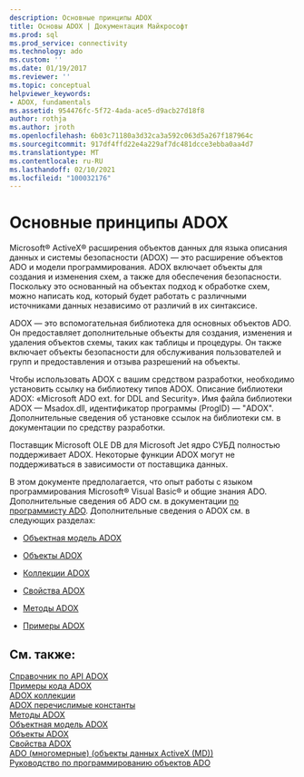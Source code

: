 ```yaml
---
description: Основные принципы ADOX
title: Основы ADOX | Документация Майкрософт
ms.prod: sql
ms.prod_service: connectivity
ms.technology: ado
ms.custom: ''
ms.date: 01/19/2017
ms.reviewer: ''
ms.topic: conceptual
helpviewer_keywords:
- ADOX, fundamentals
ms.assetid: 954476fc-5f72-4ada-ace5-d9acb27d18f8
author: rothja
ms.author: jroth
ms.openlocfilehash: 6b03c71180a3d32ca3a592c063d5a267f187964c
ms.sourcegitcommit: 917df4ffd22e4a229af7dc481dcce3ebba0aa4d7
ms.translationtype: MT
ms.contentlocale: ru-RU
ms.lasthandoff: 02/10/2021
ms.locfileid: "100032176"
---
```

# <a name="adox-fundamentals"></a>Основные принципы ADOX
Microsoft® ActiveX® расширения объектов данных для языка описания данных и системы безопасности (ADOX) — это расширение объектов ADO и модели программирования. ADOX включает объекты для создания и изменения схем, а также для обеспечения безопасности. Поскольку это основанный на объектах подход к обработке схем, можно написать код, который будет работать с различными источниками данных независимо от различий в их синтаксисе.  
  
 ADOX — это вспомогательная библиотека для основных объектов ADO. Он предоставляет дополнительные объекты для создания, изменения и удаления объектов схемы, таких как таблицы и процедуры. Он также включает объекты безопасности для обслуживания пользователей и групп и предоставления и отзыва разрешений на объекты.  
  
 Чтобы использовать ADOX с вашим средством разработки, необходимо установить ссылку на библиотеку типов ADOX. Описание библиотеки ADOX: «Microsoft ADO ext. for DDL and Security». Имя файла библиотеки ADOX — Msadox.dll, идентификатор программы (ProgID) — "ADOX". Дополнительные сведения об установке ссылок на библиотеки см. в документации по средству разработки.  
  
 Поставщик Microsoft OLE DB для Microsoft Jet ядро СУБД полностью поддерживает ADOX. Некоторые функции ADOX могут не поддерживаться в зависимости от поставщика данных.  
  
 В этом документе предполагается, что опыт работы с языком программирования Microsoft® Visual Basic® и общие знания ADO. Дополнительные сведения об ADO см. в документации [по программисту ADO](../ado-programmer-s-guide.md). Дополнительные сведения о ADOX см. в следующих разделах:  
  
-   [Объектная модель ADOX](../../reference/adox-api/adox-object-model.md)  
  
-   [Объекты ADOX](../../reference/adox-api/adox-objects.md)  
  
-   [Коллекции ADOX](../../reference/adox-api/adox-collections.md)  
  
-   [Свойства ADOX](../../reference/adox-api/adox-properties.md)  
  
-   [Методы ADOX](../../reference/adox-api/adox-methods.md)  
  
-   [Примеры ADOX](../../reference/adox-api/adox-code-examples.md)  
  
## <a name="see-also"></a>См. также:  
 [Справочник по API ADOX](../../reference/adox-api/adox-object-model.md)   
 [Примеры кода ADOX](../../reference/adox-api/adox-code-examples.md)   
 [ADOX коллекции](../../reference/adox-api/adox-collections.md)   
 [ADOX перечислимые константы](../../reference/adox-api/adox-enumerated-constants.md)   
 [Методы ADOX](../../reference/adox-api/adox-methods.md)   
 [Объектная модель ADOX](../../reference/adox-api/adox-object-model.md)   
 [Объекты ADOX](../../reference/adox-api/adox-objects.md)   
 [Свойства ADOX](../../reference/adox-api/adox-properties.md)   
 [ADO (многомерные) (объекты данных ActiveX (MD))](../multidimensional/ado-multidimensional-ado-md.md)   
 [Руководство по программированию объектов ADO](../ado-programmer-s-guide.md)
